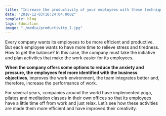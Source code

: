 ```yaml
---
title: "Increase the productivity of your employees with these techniques"
date: "2018-12-03T16:24:04.000Z"
template: blog
tags: Education
image: "./media/productivity_1.jpg"
---
```


Every company wants its employees to be more efficient and productive. But each employee wants to have more time to relieve stress and tiredness. How to get the balance? In this case, the company must take the initiative and plan activities that make the work easier for
its employees.

**When the company offers some options to reduce the anxiety and pressure, the employees feel more identified with the business objectives**, improves the work environment, the team integrates better and, therefore, increase the performance of work.

For several years, companies around the world have implemented yoga, pilates and meditation classes in their own offices so that its employees have a little time off from work and just relax. Let’s see how these activities are made them more efficient and have improved their creativity.
